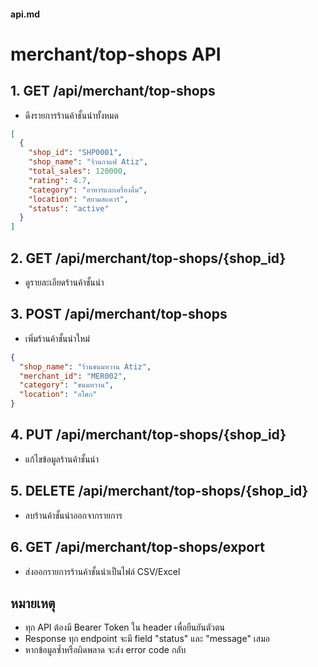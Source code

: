 #### **api.md**

# merchant/top-shops API

## 1. GET /api/merchant/top-shops
- ดึงรายการร้านค้าชั้นนำทั้งหมด

```json
[
  {
    "shop_id": "SHP0001",
    "shop_name": "ร้านกาแฟ Atiz",
    "total_sales": 120000,
    "rating": 4.7,
    "category": "อาหารและเครื่องดื่ม",
    "location": "สยามสแควร์",
    "status": "active"
  }
]
```

## 2. GET /api/merchant/top-shops/{shop_id}
- ดูรายละเอียดร้านค้าชั้นนำ

## 3. POST /api/merchant/top-shops
- เพิ่มร้านค้าชั้นนำใหม่

```json
{
  "shop_name": "ร้านขนมหวาน Atiz",
  "merchant_id": "MER002",
  "category": "ขนมหวาน",
  "location": "อโศก"
}
```

## 4. PUT /api/merchant/top-shops/{shop_id}
- แก้ไขข้อมูลร้านค้าชั้นนำ

## 5. DELETE /api/merchant/top-shops/{shop_id}
- ลบร้านค้าชั้นนำออกจากรายการ

## 6. GET /api/merchant/top-shops/export
- ส่งออกรายการร้านค้าชั้นนำเป็นไฟล์ CSV/Excel

## หมายเหตุ
- ทุก API ต้องมี Bearer Token ใน header เพื่อยืนยันตัวตน
- Response ทุก endpoint จะมี field "status" และ "message" เสมอ
- หากข้อมูลซ้ำหรือผิดพลาด จะส่ง error code กลับ

